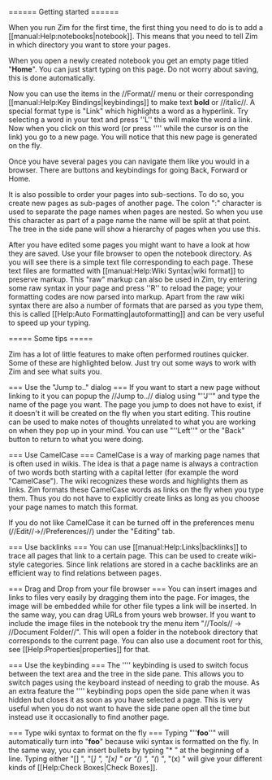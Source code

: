 ====== Getting started ======

When you run Zim for the first time, the first thing you need to do is to add a [[manual:Help:notebooks|notebook]]. This means that you need to tell Zim in which directory you want to store your pages.

When you open a newly created notebook you get an empty page titled "**Home**". You can just start typing on this page. Do not worry about saving, this is done automatically.

Now you can use the items in the //Format// menu or their corresponding [[manual:Help:Key Bindings|keybindings]] to make text **bold** or //italic//. A special format type is "Link" which highlights a word as a hyperlink. Try selecting a word in your text and press ''<ctrl>L'' this will make the word a link. Now when you click on this word (or press ''<Enter>'' while the cursor is on the link) you go to a new page. You will notice that this new page is generated on the fly.

Once you have several pages you can navigate them like you would in a browser. There are buttons and keybindings for going Back, Forward or Home.

It is also possible to order your pages into sub-sections. To do so, you create new pages as sub-pages of another page. The colon ":" character is used to separate the page names when pages are nested. So when you use this character as part of a page name the name will be split at that point. The tree in the side pane will show a hierarchy of pages when you use this.

After you have edited some pages you might want to have a look at how they are saved. Use your file browser to open the notebook directory. As you will see there is a simple text file corresponding to each page. These text files are formatted with [[manual:Help:Wiki Syntax|wiki format]] to preserve markup. This "raw" markup can also be used in Zim, try entering some raw syntax in your page and press ''<ctrl>R'' to reload the page; your formatting codes are now parsed into markup. Apart from the raw wiki syntax there are also a number of formats that are parsed as you type them, this is called [[Help:Auto Formatting|autoformatting]] and can be very useful to speed up your typing.

===== Some tips =====

Zim has a lot of little features to make often performed routines quicker. Some of these are highlighted below. Just try out some ways to work with Zim and see what suits you.

=== Use the "Jump to.." dialog ===
If you want to start a new page without linking to it you can popup the //Jump to..// dialog using "''<Ctrl>J''" and type the name of the page you want. The page you jump to does not have to exist, if it doesn't it will be created on the fly when you start editing. This routine can be used to make notes of thoughts unrelated to what you are working on when they pop up in your mind. You can use "''<Alt>Left''" or the "Back" button to return to what you were doing.

=== Use CamelCase ===
CamelCase is a way of marking page names that is often used in wikis. The idea is that a page name is always a contraction of two words both starting with a capital letter (for example the word "CamelCase"). The wiki recognizes these words and highlights them as links. Zim formats these CamelCase words as links on the fly when you type them. Thus you do not have to explicitly create links as long as you choose your page names to match this format.

If you do not like CamelCase it can be turned off in the preferences menu (//Edit//->//Preferences//) under the "Editing" tab.

=== Use backlinks ===
You can use [[manual:Help:Links|backlinks]] to trace all pages that link to a certain page. This can be used to create wiki-style categories. Since link relations are stored in a cache backlinks are an efficient way to find relations between pages.

=== Drag and Drop from your file browser ===
You can insert images and links to files very easily by dragging them into the page. For images, the image will be embedded while for other file types a link will be inserted. In the same way, you can drag URLs from yours web browser. If you want to include the image files in the notebook try the menu item "//Tools// -> //Document Folder//". This will open a folder in the notebook directory that corresponds to the current page. You can also use a document root for this, see [[Help:Properties|properties]] for that.

=== Use the <ctrl><space> keybinding ===
The ''<ctrl><space>'' keybinding is used to switch focus between the text area and the tree in the side pane. This allows you to switch pages using the keyboard instead of needing to grab the mouse. As an extra feature the ''<ctrl><space>'' keybinding pops open the side pane when it was hidden but closes it as soon as you have selected a page. This is very useful when you do not want to have the side pane open all the time but instead use it occasionally to find another page.

=== Type wiki syntax to format on the fly ===
Typing "''**foo**''" will automatically turn into "**foo**" because wiki syntax is formatted on the fly. In the same way, you can insert bullets by typing  "* " at the beginning of a line. Typing either "[] ", "[*] ", "[x] " or "() ", "(*) ", "(x) " will give your different kinds of [[Help:Check Boxes|Check Boxes]].
